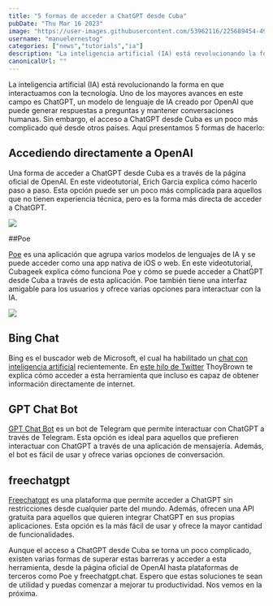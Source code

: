 ```yaml
---
title: "5 formas de acceder a ChatGPT desde Cuba"
pubDate: "Thu Mar 16 2023"
image: "https://user-images.githubusercontent.com/53962116/225689454-49ae0ef9-322f-4b31-baa2-0adb3c8ebc58.png"
username: "manuelernestog"
categories: ["news","tutorials","ia"]
description: "La inteligencia artificial (IA) está revolucionando la forma en que interactuamos con la tecnología. Uno de los mayores avances en este campo es ChatGPT"
canonicalUrl: ""
---
```

La inteligencia artificial (IA) está revolucionando la forma en que interactuamos con la tecnología. Uno de los mayores avances en este campo es ChatGPT, un modelo de lenguaje de IA creado por OpenAI que puede generar respuestas a preguntas y mantener conversaciones humanas. Sin embargo, el acceso a ChatGPT desde Cuba es un poco más complicado qué desde otros países. Aquí presentamos 5 formas de hacerlo:

## Accediendo directamente a OpenAI

Una forma de acceder a ChatGPT desde Cuba es a través de la página oficial de OpenAI. En este videotutorial, Erich Garcia explica cómo hacerlo paso a paso. Esta opción puede ser un poco más complicada para aquellos que no tienen experiencia técnica, pero es la forma más directa de acceder a ChatGPT.

![](https://www.youtube.com/watch?v=3OBnjvCXyzM&ab_channel=BacheCubano)

##Poe

[Poe](https://poe.com) es una aplicación que agrupa varios modelos de lenguajes de IA y se puede acceder como una app nativa de iOS o web. En este videotutorial, Cubageek explica cómo funciona Poe y cómo se puede acceder a ChatGPT desde Cuba a través de esta aplicación. Poe también tiene una interfaz amigable para los usuarios y ofrece varias opciones para interactuar con la IA.

![](https://youtu.be/AF7TOkktWHs)

## Bing Chat

Bing es el buscador web de Microsoft, el cual ha habilitado un [chat con inteligencia artificial](https://bing.com/chat) recientemente. En [este hilo de Twitter](https://twitter.com/ThoyBrown/status/1635668410930454528) ThoyBrown te explica cómo acceder a esta herramienta que incluso es capaz de obtener información directamente de internet. 

## GPT Chat Bot

[GPT Chat Bot](https://t.me/GPT3_Chat_Bot) es un bot de Telegram que permite interactuar con ChatGPT a través de Telegram. Esta opción es ideal para aquellos que prefieren interactuar con ChatGPT a través de una aplicación de mensajería. Además, el bot es fácil de usar y ofrece varias opciones de conversación.

## freechatgpt

[Freechatgpt](Freechatgpt.chat) es una plataforma que permite acceder a ChatGPT sin restricciones desde cualquier parte del mundo. Además, ofrecen una API gratuita para aquellos que quieren integrar ChatGPT en sus propias aplicaciones. Esta opción es la más fácil de usar y ofrece la mayor cantidad de funcionalidades.

Aunque el acceso a ChatGPT desde Cuba se torna un poco complicado, existen varias formas de superar estas barreras y acceder a esta herramienta, desde la página oficial de OpenAI hasta plataformas de terceros como Poe y freechatgpt.chat. Espero que estas soluciones te sean de utilidad y puedas comenzar a mejorar tu productividad. Nos vemos en la próxima.
